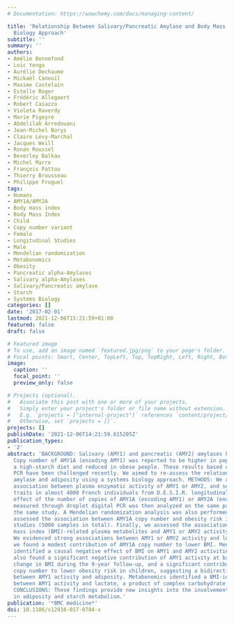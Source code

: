 ```yaml
---
# Documentation: https://wowchemy.com/docs/managing-content/

title: 'Relationship Between Salivary/Pancreatic Amylase and Body Mass Index: A Systems
  Biology Approach'
subtitle: ''
summary: ''
authors:
- Amélie Bonnefond
- Loïc Yengo
- Aurélie Dechaume
- Mickaël Canouil
- Maxime Castelain
- Estelle Roger
- Frédéric Allegaert
- Robert Caiazzo
- Violeta Raverdy
- Marie Pigeyre
- Abdelilah Arredouani
- Jean-Michel Borys
- Claire Lévy-Marchal
- Jacques Weill
- Ronan Roussel
- Beverley Balkau
- Michel Marre
- François Pattou
- Thierry Brousseau
- Philippe Froguel
tags:
- Humans
- AMY1A/AMY2A
- Body mass index
- Body Mass Index
- Child
- Copy number variant
- Female
- Longitudinal Studies
- Male
- Mendelian randomization
- Metabonomics
- Obesity
- Pancreatic alpha-Amylases
- Salivary alpha-Amylases
- Salivary/Pancreatic amylase
- Starch
- Systems Biology
categories: []
date: '2017-02-01'
lastmod: 2021-12-06T15:21:59+01:00
featured: false
draft: false

# Featured image
# To use, add an image named `featured.jpg/png` to your page's folder.
# Focal points: Smart, Center, TopLeft, Top, TopRight, Left, Right, BottomLeft, Bottom, BottomRight.
image:
  caption: ''
  focal_point: ''
  preview_only: false

# Projects (optional).
#   Associate this post with one or more of your projects.
#   Simply enter your project's folder or file name without extension.
#   E.g. `projects = ["internal-project"]` references `content/project/deep-learning/index.md`.
#   Otherwise, set `projects = []`.
projects: []
publishDate: '2021-12-06T14:21:59.615205Z'
publication_types:
- '2'
abstract: 'BACKGROUND: Salivary (AMY1) and pancreatic (AMY2) amylases hydrolyze starch.
  Copy number of AMY1A (encoding AMY1) was reported to be higher in populations with
  a high-starch diet and reduced in obese people. These results based on quantitative
  PCR have been challenged recently. We aimed to re-assess the relationship between
  amylase and adiposity using a systems biology approach. METHODS: We assessed the
  association between plasma enzymatic activity of AMY1 or AMY2, and several metabolic
  traits in almost 4000 French individuals from D.E.S.I.R. longitudinal study. The
  effect of the number of copies of AMY1A (encoding AMY1) or AMY2A (encoding AMY2)
  measured through droplet digital PCR was then analyzed on the same parameters in
  the same study. A Mendelian randomization analysis was also performed. We subsequently
  assessed the association between AMY1A copy number and obesity risk in two case-control
  studies (5000 samples in total). Finally, we assessed the association between body
  mass index (BMI)-related plasma metabolites and AMY1 or AMY2 activity. RESULTS:
  We evidenced strong associations between AMY1 or AMY2 activity and lower BMI. However,
  we found a modest contribution of AMY1A copy number to lower BMI. Mendelian randomization
  identified a causal negative effect of BMI on AMY1 and AMY2 activities. Yet, we
  also found a significant negative contribution of AMY1 activity at baseline to the
  change in BMI during the 9-year follow-up, and a significant contribution of AMY1A
  copy number to lower obesity risk in children, suggesting a bidirectional relationship
  between AMY1 activity and adiposity. Metabonomics identified a BMI-independent association
  between AMY1 activity and lactate, a product of complex carbohydrate fermentation.
  CONCLUSIONS: These findings provide new insights into the involvement of amylase
  in adiposity and starch metabolism.'
publication: '*BMC medicine*'
doi: 10.1186/s12916-017-0784-x
---
```

